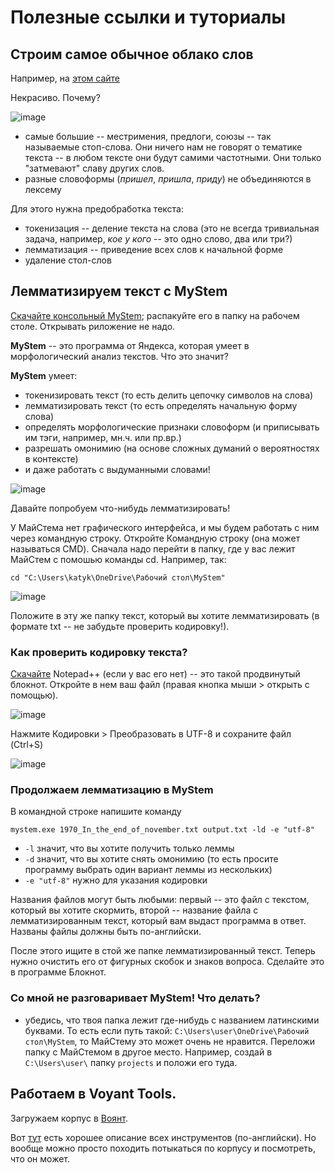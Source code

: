 # Полезные ссылки и туториалы 
## Строим самое обычное облако слов 
Например, на [этом сайте](https://wordscloud.pythonanywhere.com/)

Некрасиво. Почему? 

![image](https://github.com/user-attachments/assets/2602cc9e-6166-406d-86b4-636dd02c79fe)

* самые большие -- местримения, предлоги, союзы -- так называемые стоп-слова. Они ничего нам не говорят о тематике текста -- в любом тексте они будут самими частотными. Они только "затмевают" славу других слов. 
* разные словоформы (_пришел_, _пришла_, _приду_) не объединяются в лексему

Для этого нужна предобработка текста: 
* токенизация -- деление текста на слова (это не всегда тривиальная задача, например, _кое у кого_ -- это одно слово, два или три?)
* лемматизация -- приведение всех слов к начальной форме
* удаление стол-слов

## Лемматизируем текст с MyStem
[Скачайте консольный MyStem](https://yandex.ru/dev/mystem/); распакуйте его в папку на рабочем столе. Открывать риложение не надо. 

**MyStem** -- это программа от Яндекса, которая умеет в морфологический анализ текстов. Что это значит? 

**MyStem** умеет: 
* токенизировать текст (то есть делить цепочку символов на слова)
* лемматизировать текст (то есть определять начальную форму слова)
* определять морфологические признаки словоформ (и приписывать им тэги, например, мн.ч. или пр.вр.)
* разрешать омонимию (на основе сложных думаний о вероятностях в контексте)
* и даже работать  с выдуманными словами!

![image](https://github.com/user-attachments/assets/567c89a8-7faf-469f-b4ac-e879b18da3d4)

Давайте попробуем что-нибудь лемматизировать! 

У МайСтема нет графического интерфейса, и мы будем работать с ним через командную строку. Откройте Командную строку (она может называться CMD). Сначала надо перейти в папку, где у вас лежит МайСтем с помошью команды cd. Например, так:

`cd "C:\Users\katyk\OneDrive\Рабочий стол\MyStem"`

![image](https://github.com/user-attachments/assets/615301bb-f4a4-4bf0-894f-fb7e7e11ef39)

Положите в эту же папку текст, который вы хотите лемматизировать (в формате txt -- не забудьте проверить кодировку!). 

### Как проверить кодировку текста? 
[Скачайте](https://notepad-plus-plus.org/downloads/) Notepad++ (если у вас его нет) -- это такой продвинутый блокнот. Откройте в нем ваш файл (правая кнопка мыши > открыть с помощью). 

![image](https://github.com/user-attachments/assets/5d3885ad-870e-4780-8844-81271a16038c)

Нажмите Кодировки > Преобразовать в UTF-8 и сохраните файл (Ctrl+S)

![image](https://github.com/user-attachments/assets/896d10ef-5117-4d79-a9a1-9151cfcf019e)

### Продолжаем лемматизацию в MyStem
В командной строке напишите команду

`mystem.exe 1970_In_the_end_of_november.txt output.txt -ld -e "utf-8"`

* `-l` значит, что вы хотите получить только леммы
* `-d` значит, что вы хотите снять омонимию (то есть просите программу выбрать один вариант леммы из нескольких)
* `-e "utf-8"` нужно для указания кодировки

Названия файлов могут быть любыми: первый -- это файл с текстом, который вы хотите скормить, второй -- название файла с лемматизированным текст, который вам выдаст программа в ответ. Названы файлы должны быть по-английски. 

После этого ищите в стой же папке лемматизированный текст. Теперь нужно очистить его от фигурных скобок и знаков вопроса. Сделайте это в программе Блокнот. 

### Со мной не разговаривает MyStem! Что делать? 
* убедись, что твоя папка лежит где-нибудь с названием латинскими буквами. То есть если путь такой: `C:\Users\user\OneDrive\Рабочий стол\MyStem`, то МайСтему это может очень не нравится. Переложи папку с МайСтемом в другое место. Например, создай в `C:\Users\user\` папку `projects` и положи его туда.

## Работаем в Voyant Tools. 
Загружаем корпус в [Воянт](https://voyant-tools.org/). 

Вот [тут](https://voyant-tools.org/docs/) есть хорошее описание всех инструментов (по-английски). Но вообще можно просто походить потыкаться по корпусу и посмотреть, что он может. 
